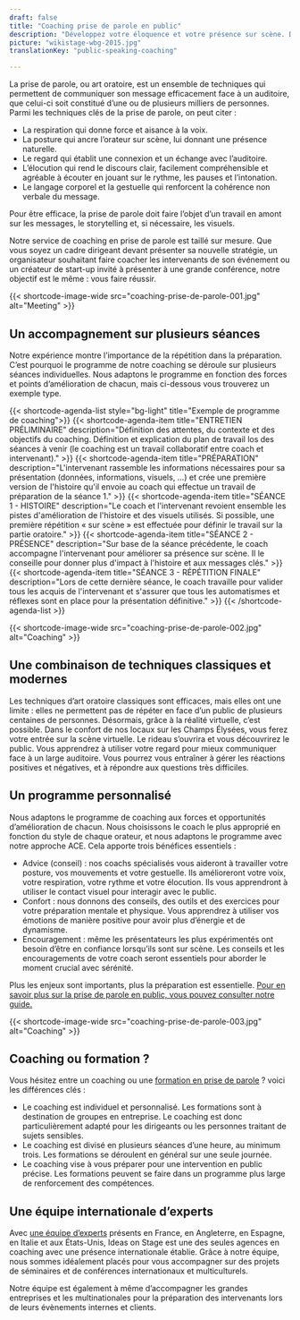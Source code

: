 ```yaml
---
draft: false
title: "Coaching prise de parole en public"
description: "Développez votre éloquence et votre présence sur scène. Devenez un leader charismatique."
picture: "wikistage-wbg-2015.jpg"
translationKey: "public-speaking-coaching"

---
```


La prise de parole, ou art oratoire, est un ensemble de techniques qui permettent de communiquer son message efficacement face à un auditoire, que celui-ci soit constitué d’une ou de plusieurs milliers de personnes. Parmi les techniques clés de la prise de parole, on peut citer :

* La respiration qui donne force et aisance à la voix.
* La posture qui ancre l’orateur sur scène, lui donnant une présence naturelle.
* Le regard qui établit une connexion et un échange avec l’auditoire.
* L’élocution qui rend le discours clair, facilement compréhensible et agréable à écouter en jouant sur le rythme, les pauses et l’intonation.
* Le langage corporel et la gestuelle qui renforcent la cohérence non verbale du message.

Pour être efficace, la prise de parole doit faire l’objet d’un travail en amont sur les messages, le storytelling et, si nécessaire, les visuels.

Notre service de coaching en prise de parole est taillé sur mesure. Que vous soyez un cadre dirigeant devant présenter sa nouvelle stratégie, un organisateur souhaitant faire coacher les intervenants de son événement ou un créateur de start-up invité à présenter à une grande conférence, notre objectif est le même : vous faire réussir.

{{< shortcode-image-wide src="coaching-prise-de-parole-001.jpg" alt="Meeting" >}}

## Un accompagnement sur plusieurs séances

Notre expérience montre l’importance de la répétition dans la préparation. C’est pourquoi le programme de notre coaching se déroule sur plusieurs séances individuelles. Nous adaptons le programme en fonction des forces et points d’amélioration de chacun, mais ci-dessous vous trouverez un exemple type.

{{< shortcode-agenda-list style="bg-light" title="Exemple de programme de coaching">}}
    {{< shortcode-agenda-item title="ENTRETIEN PRÉLIMINAIRE" description="Définition des attentes, du contexte et des objectifs du coaching. Définition et explication du plan de travail los des séances à venir (le coaching est un travail collaboratif entre coach et intervenant)." >}}
    {{< shortcode-agenda-item title="PRÉPARATION" description="L'intervenant rassemble les informations nécessaires pour sa présentation (données, informations, visuels, …) et crée une première version de l'histoire qu'il envoie au coach qui effectue un travail de préparation de la séance 1." >}}
    {{< shortcode-agenda-item title="SÉANCE 1 - HISTOIRE" description="Le coach et l'intervenant revoient ensemble les pistes d'amélioration de l'histoire et des visuels utilisés. Si possible, une première répétition « sur scène » est effectuée pour définir le travail sur la partie oratoire." >}}
    {{< shortcode-agenda-item title="SÉANCE 2 - PRÉSENCE" description="Sur base de la séance précédente, le coach accompagne l'intervenant pour améliorer sa présence sur scène. Il le conseille pour donner plus d'impact à l'histoire et aux messages clés." >}}
    {{< shortcode-agenda-item title="SÉANCE 3 - RÉPÉTITION FINALE" description="Lors de cette dernière séance, le coach travaille pour valider tous les acquis de l'intervenant et s'assurer que tous les automatismes et réflexes sont en place pour la présentation définitive." >}}
{{< /shortcode-agenda-list >}}

{{< shortcode-image-wide src="coaching-prise-de-parole-002.jpg" alt="Coaching" >}}

## Une combinaison de techniques classiques et modernes

Les techniques d’art oratoire classiques sont efficaces, mais elles ont une limite : elles ne permettent pas de répéter en face d’un public de plusieurs centaines de personnes. Désormais, grâce à la réalité virtuelle, c’est possible. Dans le confort de nos locaux sur les Champs Élysées, vous ferez votre entrée sur la scène virtuelle. Le rideau s’ouvrira et vous découvrirez le public. Vous apprendrez à utiliser votre regard pour mieux communiquer face à un large auditoire. Vous pourrez vous entraîner à gérer les réactions positives et négatives, et à répondre aux questions très difficiles.

## Un programme personnalisé

Nous adaptons le programme de coaching aux forces et opportunités d’amélioration de chacun. Nous choisissons le coach le plus approprié en fonction du style de chaque orateur, et nous adaptons le programme avec notre approche ACE. Cela apporte trois bénéfices essentiels :

* Advice (conseil) : nos coachs spécialisés vous aideront à travailler votre posture, vos mouvements et votre gestuelle. Ils amélioreront votre voix, votre respiration, votre rythme et votre élocution. Ils vous apprendront à utiliser le contact visuel pour interagir avec le public.
* Confort : nous donnons des conseils, des outils et des exercices pour votre préparation mentale et physique. Vous apprendrez à utiliser vos émotions de manière positive pour avoir plus d’énergie et de dynamisme.
* Encouragement : même les présentateurs les plus expérimentés ont besoin d’être en confiance lorsqu’ils sont sur scène. Les conseils et les encouragements de votre coach seront essentiels pour aborder le moment crucial avec sérénité.

Plus les enjeux sont importants, plus la préparation est essentielle. [Pour en savoir plus sur la prise de parole en public, vous pouvez consulter notre guide.](/fr/guide-ultime-prise-de-parole-en-public/)

{{< shortcode-image-wide src="coaching-prise-de-parole-003.jpg" alt="Coaching" >}}

## Coaching ou formation ?

Vous hésitez entre un coaching ou une [formation en prise de parole](/fr/formations-prise-de-parole-en-public/) ? voici les différences clés :

- Le coaching est individuel et personnalisé. Les formations sont à destination de groupes en entreprise. Le coaching est donc particulièrement adapté pour les dirigeants ou les personnes traitant de sujets sensibles.
- Le coaching est divisé en plusieurs séances d’une heure, au minimum trois. Les formations se déroulent en général sur une seule journée.
- Le coaching vise à vous préparer pour une intervention en public précise. Les formations peuvent se faire dans un programme plus large de renforcement des compétences.

## Une équipe internationale d’experts

Avec [une équipe d’experts](/fr/equipe/) présents en France, en Angleterre, en Espagne, en Italie et aux États-Unis, Ideas on Stage est une des seules agences en coaching avec une présence internationale établie. Grâce à notre équipe, nous sommes idéalement placés pour vous accompagner sur des projets de séminaires et de conférences internationaux et multiculturels.

Notre équipe est également à même d’accompagner les grandes entreprises et les multinationales pour la préparation des intervenants lors de leurs évènements internes et clients.

